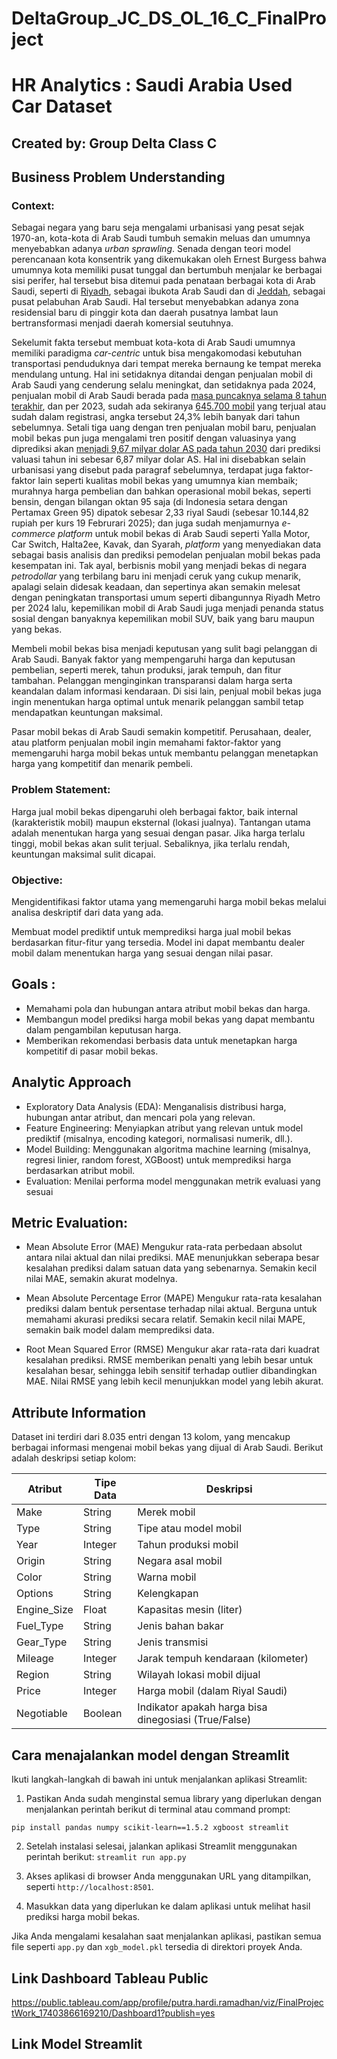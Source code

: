 # DeltaGroup_JC_DS_OL_16_C_FinalProject

# HR Analytics : Saudi Arabia Used Car Dataset

## Created by:  Group Delta Class C

## Business Problem Understanding

### Context:
Sebagai negara yang baru seja mengalami urbanisasi yang pesat sejak 1970-an, kota-kota di Arab Saudi tumbuh semakin meluas dan umumnya menyebabkan adanya *urban sprawling*. Senada dengan teori model perencanaan kota konsentrik yang dikemukakan oleh Ernest Burgess bahwa umumnya kota memiliki pusat tunggal dan bertumbuh menjalar ke berbagai sisi perifer, hal tersebut bisa ditemui pada penataan berbagai kota di Arab Saudi, seperti di [Riyadh](https://edufixers.com/urban-sprawl-management-in-riyadh-saudi-arabia/), sebagai ibukota Arab Saudi dan di [Jeddah](https://academic.oup.com/ijlct/article/16/3/1008/6224156#304470444), sebagai pusat pelabuhan Arab Saudi. Hal tersebut menyebabkan adanya zona residensial baru di pinggir kota dan daerah pusatnya lambat laun bertransformasi menjadi daerah komersial seutuhnya.

Sekelumit fakta tersebut membuat kota-kota di Arab Saudi umumnya memiliki paradigma *car-centric* untuk bisa mengakomodasi kebutuhan transportasi penduduknya dari tempat mereka bernaung ke tempat mereka mendulang untung. Hal ini setidaknya ditandai dengan penjualan mobil di Arab Saudi yang cenderung selalu meningkat, dan setidaknya pada 2024, penjualan mobil di Arab Saudi berada pada [masa puncaknya selama 8 tahun terakhir](https://www.focus2move.com/saudi-arabia-auto-market/), dan per 2023, sudah ada sekiranya [645.700 mobil](https://www.statista.com/statistics/1497936/saudi-arabia-number-of-passenger-cars-sold/) yang terjual atau sudah dalam registrasi, angka tersebut 24,3% lebih banyak dari tahun sebelumnya. Setali tiga uang dengan tren penjualan mobil baru, penjualan mobil bekas pun juga mengalami tren positif dengan valuasinya yang diprediksi akan [menjadi 9,67 milyar dolar AS pada tahun 2030](https://www.mordorintelligence.com/industry-reports/saudi-arabia-used-car-market) dari prediksi valuasi tahun ini sebesar 6,87 milyar dolar AS. Hal ini disebabkan selain urbanisasi yang disebut pada paragraf sebelumnya, terdapat juga faktor-faktor lain seperti kualitas mobil bekas yang umumnya kian membaik; murahnya harga pembelian dan bahkan operasional mobil bekas, seperti bensin, dengan bilangan oktan 95 saja (di Indonesia setara dengan Pertamax Green 95) dipatok sebesar 2,33 riyal Saudi (sebesar 10.144,82 rupiah per kurs 19 Februrari 2025); dan juga sudah menjamurnya *e-commerce platform* untuk mobil bekas di Arab Saudi seperti Yalla Motor, Car Switch, Halta2ee, Kavak, dan Syarah, *platform* yang menyediakan data sebagai basis analisis dan prediksi pemodelan penjualan mobil bekas pada kesempatan ini. Tak ayal, berbisnis mobil yang menjadi bekas di negara *petrodollar* yang terbilang baru ini menjadi ceruk yang cukup menarik, apalagi selain didesak keadaan, dan sepertinya akan semakin melesat dengan peningkatan transportasi umum seperti dibangunnya Riyadh Metro per 2024 lalu, kepemilikan mobil di Arab Saudi juga menjadi penanda status sosial dengan banyaknya kepemilikan mobil SUV, baik yang baru maupun yang bekas.

Membeli mobil bekas bisa menjadi keputusan yang sulit bagi pelanggan di Arab Saudi. Banyak faktor yang mempengaruhi harga dan keputusan pembelian, seperti merek, tahun produksi, jarak tempuh, dan fitur tambahan. Pelanggan menginginkan transparansi dalam harga serta keandalan dalam informasi kendaraan. Di sisi lain, penjual mobil bekas juga ingin menentukan harga optimal untuk menarik pelanggan sambil tetap mendapatkan keuntungan maksimal.

Pasar mobil bekas di Arab Saudi semakin kompetitif. Perusahaan, dealer, atau platform penjualan mobil ingin memahami faktor-faktor yang memengaruhi harga mobil bekas untuk membantu pelanggan menetapkan harga yang kompetitif dan menarik pembeli.
### Problem Statement:
Harga jual mobil bekas dipengaruhi oleh berbagai faktor, baik internal (karakteristik mobil) maupun eksternal (lokasi jualnya). Tantangan utama adalah menentukan harga yang sesuai dengan pasar. Jika harga terlalu tinggi, mobil bekas akan sulit terjual. Sebaliknya, jika terlalu rendah, keuntungan maksimal sulit dicapai.

### Objective:
Mengidentifikasi faktor utama yang memengaruhi harga mobil bekas melalui analisa deskriptif dari data yang ada.

Membuat model prediktif untuk memprediksi harga jual mobil bekas berdasarkan fitur-fitur yang tersedia. Model ini dapat membantu dealer mobil dalam menentukan harga yang sesuai dengan nilai pasar.

## Goals :
- Memahami pola dan hubungan antara atribut mobil bekas dan harga.
- Membangun model prediksi harga mobil bekas yang dapat membantu dalam pengambilan keputusan harga.
- Memberikan rekomendasi berbasis data untuk menetapkan harga kompetitif di pasar mobil bekas.

##  Analytic Approach
- Exploratory Data Analysis (EDA): Menganalisis distribusi harga, hubungan antar atribut, dan mencari pola yang relevan.
- Feature Engineering: Menyiapkan atribut yang relevan untuk model prediktif (misalnya, encoding kategori, normalisasi numerik, dll.).
- Model Building: Menggunakan algoritma machine learning (misalnya, regresi linier, random forest, XGBoost) untuk memprediksi harga berdasarkan atribut mobil.
- Evaluation: Menilai performa model menggunakan metrik evaluasi yang sesuai

## Metric Evaluation:
- Mean Absolute Error (MAE)
Mengukur rata-rata perbedaan absolut antara nilai aktual dan nilai prediksi. MAE menunjukkan seberapa besar kesalahan prediksi dalam satuan data yang sebenarnya. Semakin kecil nilai MAE, semakin akurat modelnya.

- Mean Absolute Percentage Error (MAPE)
Mengukur rata-rata kesalahan prediksi dalam bentuk persentase terhadap nilai aktual. Berguna untuk memahami akurasi prediksi secara relatif. Semakin kecil nilai MAPE, semakin baik model dalam memprediksi data.

- Root Mean Squared Error (RMSE)
Mengukur akar rata-rata dari kuadrat kesalahan prediksi. RMSE memberikan penalti yang lebih besar untuk kesalahan besar, sehingga lebih sensitif terhadap outlier dibandingkan MAE. Nilai RMSE yang lebih kecil menunjukkan model yang lebih akurat.

## Attribute Information

Dataset ini terdiri dari 8.035 entri dengan 13 kolom, yang mencakup berbagai informasi mengenai mobil bekas yang dijual di Arab Saudi. Berikut adalah deskripsi setiap kolom:


|Atribut     |Tipe Data  |Deskripsi|
|------------|-----------|-----------------------------------------------------|
|Make        |String     | Merek mobil                                         |
|Type        |String     | Tipe atau model   mobil                             |
|Year        |Integer    | Tahun produksi mobil                                |
|Origin      |String     | Negara asal mobil                                   |
|Color       |String     | Warna mobil                                         |
|Options     |String     | Kelengkapan                                         |
|Engine_Size |Float      | Kapasitas mesin (liter)                             |
|Fuel_Type   |String     | Jenis bahan bakar                                   |
|Gear_Type   |String     | Jenis transmisi                                     |
|Mileage     |Integer    | Jarak tempuh kendaraan (kilometer)                  |
|Region      |String     | Wilayah lokasi mobil dijual                         |
|Price       |Integer    | Harga mobil (dalam Riyal Saudi)                     |
|Negotiable  |Boolean    | Indikator apakah harga bisa dinegosiasi (True/False)|

## Cara menajalankan model dengan Streamlit

Ikuti langkah-langkah di bawah ini untuk menjalankan aplikasi Streamlit:

1. Pastikan Anda sudah menginstal semua library yang diperlukan dengan menjalankan perintah berikut di terminal atau command prompt:

````pip install pandas numpy scikit-learn==1.5.2 xgboost streamlit````


2. Setelah instalasi selesai, jalankan aplikasi Streamlit menggunakan perintah berikut:
````streamlit run app.py````

3. Akses aplikasi di browser Anda menggunakan URL yang ditampilkan, seperti `http://localhost:8501`.

4. Masukkan data yang diperlukan ke dalam aplikasi untuk melihat hasil prediksi harga mobil bekas.

Jika Anda mengalami kesalahan saat menjalankan aplikasi, pastikan semua file seperti `app.py` dan `xgb_model.pkl` tersedia di direktori proyek Anda.


## Link Dashboard Tableau Public
https://public.tableau.com/app/profile/putra.hardi.ramadhan/viz/FinalProjectWork_17403866169210/Dashboard1?publish=yes

## Link Model Streamlit
